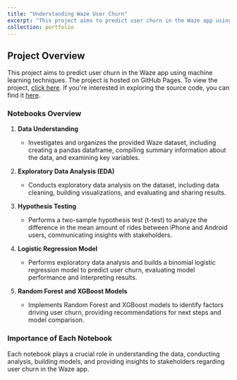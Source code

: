 ```yaml
---
title: "Understanding Waze User Churn"
excerpt: "This project aims to predict user churn in the Waze app using machine learning techniques. It comprises five notebooks, each focusing on a different aspect of the data analysis process."
collection: portfolio
---
```


## Project Overview

This project aims to predict user churn in the Waze app using machine learning techniques. The project is hosted on GitHub Pages. To view the project, [click here](https://dnl0037.github.io/Waze-ML/). If you're interested in exploring the source code, you can find it [here](https://github.com/dnl0037/Waze-ML).

### Notebooks Overview

1. **Data Understanding**
    - Investigates and organizes the provided Waze dataset, including creating a pandas dataframe, compiling summary information about the data, and examining key variables.

2. **Exploratory Data Analysis (EDA)**
    - Conducts exploratory data analysis on the dataset, including data cleaning, building visualizations, and evaluating and sharing results.

3. **Hypothesis Testing**
    - Performs a two-sample hypothesis test (t-test) to analyze the difference in the mean amount of rides between iPhone and Android users, communicating insights with stakeholders.

4. **Logistic Regression Model**
    - Performs exploratory data analysis and builds a binomial logistic regression model to predict user churn, evaluating model performance and interpreting results.

5. **Random Forest and XGBoost Models**
    - Implements Random Forest and XGBoost models to identify factors driving user churn, providing recommendations for next steps and model comparison.

### Importance of Each Notebook

Each notebook plays a crucial role in understanding the data, conducting analysis, building models, and providing insights to stakeholders regarding user churn in the Waze app.

